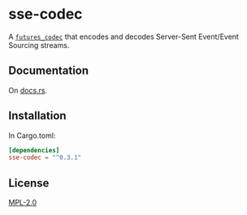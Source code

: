 # sse-codec
A [`futures_codec`](https://crates.io/crates/futures_codec) that encodes and decodes Server-Sent Event/Event Sourcing streams.

## Documentation
On [docs.rs](https://docs.rs/sse-codec).

## Installation
In Cargo.toml:
```toml
[dependencies]
sse-codec = "^0.3.1"
```

## License
[MPL-2.0](./LICENSE)
